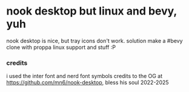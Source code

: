 # nook desktop but linux and bevy, yuh
nook desktop is nice, but tray icons don't work.
solution make a #bevy clone with proppa linux support and stuff :P


### credits
i used the inter font and nerd font symbols
credits to the OG at https://github.com/mn6/nook-desktop, 
bless his soul 2022-2025
